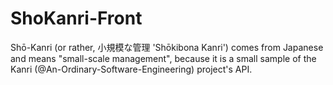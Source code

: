 # ShoKanri-Front
Shō-Kanri (or rather, 小規模な管理 'Shōkibona Kanri') comes from Japanese and means "small-scale management", because it is a small sample of the Kanri (@An-Ordinary-Software-Engineering) project's API.
